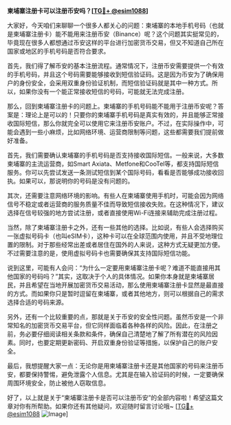 **柬埔寨注册卡可以注册币安吗？[[TG💪+ @esim1088](https://t.me/s/esim1088)]**

大家好，今天咱们来聊聊一个很多人都关心的问题：柬埔寨的本地手机号码（也就是柬埔寨注册卡）能不能用来注册币安（Binance）呢？这个问题其实挺常见的，毕竟现在很多人都想通过币安这样的平台进行加密货币交易，但又不知道自己所在国家或地区的手机号码是否符合要求。

首先，我们得了解币安的基本注册流程。通常情况下，注册币安需要提供一个有效的手机号码，并且这个号码需要能够接收到短信验证码。这是因为币安为了确保用户的身份安全，会采用双重身份验证机制，而短信验证码就是其中一种方式。所以，如果你没有一个能正常接收短信的号码，可能就无法完成注册。

那么，回到柬埔寨注册卡的问题上。柬埔寨的手机号码能不能用于注册币安呢？答案是：理论上是可以的！只要你的柬埔寨手机号码是真实有效的，并且能够正常接收国际短信，那么你就完全可以使用它来注册币安账户。不过，在实际操作中，可能会遇到一些小麻烦，比如网络环境、运营商限制等问题，这些都需要我们提前做好准备。

首先，我们需要确认柬埔寨的手机号码是否支持接收国际短信。一般来说，大多数柬埔寨的主流运营商，如Smart Axiata、Metfone和CooTel等，都支持国际短信服务。你可以先尝试发送一条测试短信到某个国际号码，看看是否能够成功接收回执。如果可以，那说明你的号码是没有问题的。

其次，还需要注意网络环境的影响。有些人在柬埔寨使用手机时，可能会因为网络信号不稳定或者运营商的服务质量不佳而导致短信接收失败。在这种情况下，建议选择在信号较强的地方尝试注册，或者直接使用Wi-Fi连接来辅助完成注册过程。

当然，除了柬埔寨注册卡之外，还有一些其他的选择。比如说，有些人会选择购买一张虚拟号码卡（也叫eSIM卡），这种卡可以在全球范围内使用，并且不受地理位置的限制。对于那些经常出差或者居住在国外的人来说，这种方式无疑更加方便。不过需要注意的是，使用虚拟号码卡也需要确保其支持国际短信功能。

说到这里，可能有人会问：“为什么一定要用柬埔寨注册卡呢？难道不能直接用其他国家的号码吗？”其实，这取决于个人的具体情况。如果你本身就是柬埔寨居民，并且希望在当地开展加密货币交易活动，那么使用柬埔寨注册卡显然是最直接的方式。而如果你只是暂时逗留在柬埔寨，或者其他地方，则可以根据自己的需求选择合适的号码来源。

另外，还有一个比较重要的点，那就是关于币安的安全性问题。虽然币安是一个非常知名的加密货币交易平台，但它同样面临着各种各样的风险。因此，在注册之前，务必要仔细阅读相关条款和条件，确保自己清楚地了解了所有潜在的风险因素。同时，也要定期更新密码、开启双重身份验证等措施，以保护自己的账户安全。

最后，我想提醒大家一点：无论你是用柬埔寨注册卡还是其他国家的号码来注册币安，都要保持警惕，避免泄露个人信息。尤其是在输入验证码的时候，一定要确保周围环境安全，防止被他人窃取信息。

好了，以上就是关于“柬埔寨注册卡是否可以注册币安”的全部内容啦！希望这篇文章对你有所帮助。如果你还有其他疑问，欢迎随时留言讨论哦~ [[TG💪+ @esim1088](https://t.me/s/esim1088) ![Image](https://i.postimg.cc/4NQfJmqS/Snipaste-2025-05-13-00-14-12.png)]